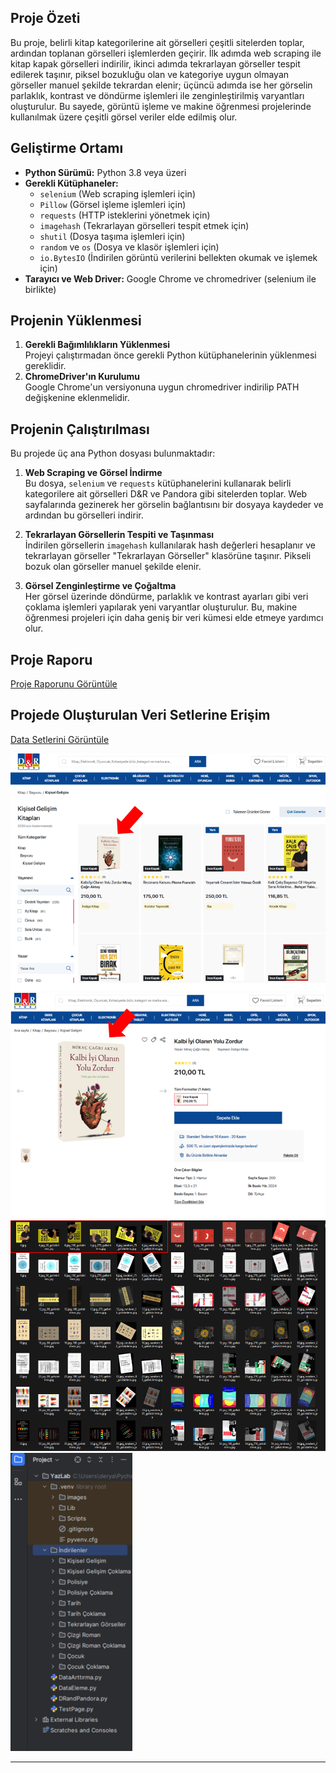 ## Proje Özeti
Bu proje, belirli kitap kategorilerine ait görselleri çeşitli sitelerden toplar, ardından toplanan görselleri işlemlerden geçirir. İlk adımda web scraping ile kitap kapak görselleri indirilir, ikinci adımda tekrarlayan görseller tespit edilerek taşınır, piksel bozukluğu olan ve kategoriye uygun olmayan görseller manuel şekilde tekrardan elenir; üçüncü adımda ise her görselin parlaklık, kontrast ve döndürme işlemleri ile zenginleştirilmiş varyantları oluşturulur. Bu sayede, görüntü işleme ve makine öğrenmesi projelerinde kullanılmak üzere çeşitli görsel veriler elde edilmiş olur.

## Geliştirme Ortamı
- **Python Sürümü:** Python 3.8 veya üzeri
- **Gerekli Kütüphaneler:**
  - `selenium` (Web scraping işlemleri için)
  - `Pillow` (Görsel işleme işlemleri için)
  - `requests` (HTTP isteklerini yönetmek için)
  - `imagehash` (Tekrarlayan görselleri tespit etmek için)
  - `shutil` (Dosya taşıma işlemleri için)
  - `random` ve `os` (Dosya ve klasör işlemleri için)
  - `io.BytesIO` (İndirilen görüntü verilerini bellekten okumak ve işlemek için)
- **Tarayıcı ve Web Driver:** Google Chrome ve chromedriver (selenium ile birlikte)

## Projenin Yüklenmesi
1. **Gerekli Bağımlılıkların Yüklenmesi**  
   Projeyi çalıştırmadan önce gerekli Python kütüphanelerinin yüklenmesi gereklidir.
2. **ChromeDriver'ın Kurulumu**  
   Google Chrome'un versiyonuna uygun chromedriver indirilip PATH değişkenine eklenmelidir.

## Projenin Çalıştırılması
Bu projede üç ana Python dosyası bulunmaktadır:
1. **Web Scraping ve Görsel İndirme**  
   Bu dosya, `selenium` ve `requests` kütüphanelerini kullanarak belirli kategorilere ait görselleri D&R ve Pandora gibi sitelerden toplar. Web sayfalarında gezinerek her görselin bağlantısını bir dosyaya kaydeder ve ardından bu görselleri indirir.

2. **Tekrarlayan Görsellerin Tespiti ve Taşınması**  
   İndirilen görsellerin `imagehash` kullanılarak hash değerleri hesaplanır ve tekrarlayan görseller "Tekrarlayan Görseller" klasörüne taşınır. Pikseli bozuk olan görseller manuel şekilde elenir.

3. **Görsel Zenginleştirme ve Çoğaltma**  
   Her görsel üzerinde döndürme, parlaklık ve kontrast ayarları gibi veri çoklama işlemleri yapılarak yeni varyantlar oluşturulur. Bu, makine öğrenmesi projeleri için daha geniş bir veri kümesi elde etmeye yardımcı olur.

## Proje Raporu
[Proje Raporunu Görüntüle](https://github.com/DeryaGelmez/YazLabKitapKategori/blob/main/Rapor.pdf)

## Projede Oluşturulan Veri Setlerine Erişim
[Data Setlerini Görüntüle](https://drive.google.com/drive/folders/1O9yWV-ZxrSfPuyDPSKedRyI7kGMchwL4?usp=drive_link)

![Veri kazımanın yapılacağı URL'ye giriş](https://github.com/DeryaGelmez/YazLabKitapKategori/blob/main/Screenshot%20(24).png) 
![Kitap içeriğinin farklı URL'de açılması](https://github.com/DeryaGelmez/YazLabKitapKategori/blob/main/Screenshot%20(27).png)
![Veri arttırma sonucu klasörden bir kesit](https://github.com/DeryaGelmez/YazLabKitapKategori/blob/main/Screenshot%20(26).png)
![Tüm işlemler sonucunda açılan klasörler](https://github.com/DeryaGelmez/YazLabKitapKategori/blob/main/Screenshot%20(23).png)

---
